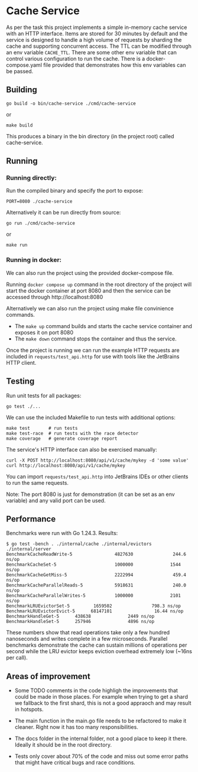 # Cache Service

As per the task this project implements a simple in-memory cache service with an HTTP interface. Items are stored for 30 minutes by default and the service is designed to handle a high volume of requests by sharding the cache and supporting concurrent access. The TTL can be modified through an env variable `CACHE_TTL`. There are some other env variable that can control various configuration to run the cache. There is a docker-compose.yaml file provided that demonstrates how this env variables can be passed. 

## Building

```
go build -o bin/cache-service ./cmd/cache-service
```

or 
```
make build
```
This produces a binary in the bin directory (in the project root) called cache-service.

## Running 

### Running directly:
Run the compiled binary and specify the port to expose:

```
PORT=8080 ./cache-service
```

Alternatively it can be run directly from source:

```
go run ./cmd/cache-service
```

or 

```
make run
```
### Running in docker:
We can also run the project using the provided docker-compose file. 

Running `docker compose up` command in the root directory of the project will start the docker container at port 8080 and then the service can be accessed through http://localhost:8080

Alternatively we can also run the project using make file convinience commands.
- The `make up` command builds and starts the cache service container and exposes it on port 8080 
- The `make down` command stops the container and thus the service.

Once the project is running we can run the example HTTP requests are included in `requests/test_api.http` for use with tools like the JetBrains HTTP client.

## Testing
Run unit tests for all packages:

```
go test ./...
```

We can use the included Makefile to run tests with additional options:

```
make test       # run tests
make test-race  # run tests with the race detector
make coverage   # generate coverage report
```

The service's HTTP interface can also be exercised manually:

```
curl -X POST http://localhost:8080/api/v1/cache/mykey -d 'some value'
curl http://localhost:8080/api/v1/cache/mykey
```
You can import `requests/test_api.http` into JetBrains IDEs or other clients to run the same requests.

Note: The port 8080 is just for demonstration (it can be set as an env variable) and any valid port can be used.

## Performance

Benchmarks were run with Go 1.24.3. Results:

```
$ go test -bench . ./internal/cache ./internal/evictors ./internal/server
BenchmarkCacheReadWrite-5                4827630               244.6 ns/op
BenchmarkCacheSet-5                      1000000              1544 ns/op
BenchmarkCacheGetMiss-5                  2222994               459.4 ns/op
BenchmarkCacheParallelReads-5            5918631               240.0 ns/op
BenchmarkCacheParallelWrites-5           1000000              2101 ns/op
BenchmarkLRUEvictorSet-5         1659502               798.3 ns/op
BenchmarkLRUEvictorEvict-5      68147101                16.44 ns/op
BenchmarkHandleGet-5      438638              2449 ns/op
BenchmarkHandleSet-5      257946              4896 ns/op
```

These numbers show that read operations take only a few hundred nanoseconds and writes complete in a few microseconds. Parallel benchmarks demonstrate the cache can sustain millions of operations per second while the LRU evictor keeps eviction overhead extremely low (~16ns per call).


## Areas of improvement

- Some TODO comments in the code highligh the improvements that could be made in those places. 
For example when trying to get a shard we fallback to the first shard, this is not a good appraoch and may result in hotspots.

- The main function in the main.go file needs to be refactored to make it cleaner. Right now it has too many responsibilities.

- The docs folder in the internal folder, not a good place to keep it there. Ideally it should be in the root directory. 

- Tests only cover about 70% of the code and miss out some error paths that might have critical bugs and race conditions. 

